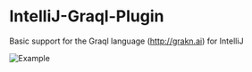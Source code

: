 # IntelliJ-Graql-Plugin
Basic support for the Graql language (http://grakn.ai) for IntelliJ

![Example](https://i.imgur.com/45bS8au.gif)
